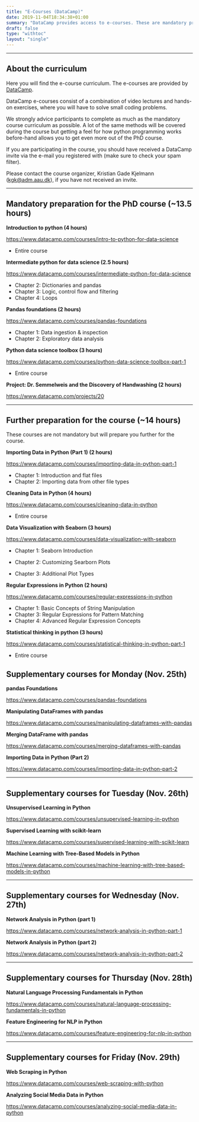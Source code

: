 ```yaml
---
title: "E-Courses (DataCamp)"
date: 2019-11-04T18:34:38+01:00
summary: "DataCamp provides access to e-courses. These are mandatory preparation."
draft: false
type: "withtoc"
layout: "single"
---
```


---

## About the curriculum

Here you will find the e-course curriculum. The e-courses are provided by <a href=https://www.datacamp.com/ target="_blank">DataCamp</a>.

DataCamp e-courses consist of a combination of video lectures and hands-on exercises, where you will have to solve small coding problems.

We strongly advice participants to complete as much as the mandatory course curriculum as possible. A lot of the same methods will be covered during the course but getting a feel for how python programming works before-hand allows you to get even more out of the PhD course.

If you are participating in the course, you should have received a DataCamp invite via the e-mail you registered with (make sure to check your spam filter).

Please contact the course organizer, Kristian Gade Kjelmann (<a href="mailto:kgk@adm.aau.dk">kgk@adm.aau.dk</a>), if you have not received an invite.

---

## Mandatory preparation for the PhD course (~13.5 hours)

**Introduction to python (4 hours)**

https://www.datacamp.com/courses/intro-to-python-for-data-science

- Entire course



**Intermediate python for data science (2.5 hours)**

https://www.datacamp.com/courses/intermediate-python-for-data-science

- Chapter 2: Dictionaries and pandas
- Chapter 3: Logic, control flow and filtering
- Chapter 4: Loops



**Pandas foundations (2 hours)**

https://www.datacamp.com/courses/pandas-foundations

- Chapter 1: Data ingestion & inspection
- Chapter 2: Exploratory data analysis



**Python data science toolbox (3 hours)**

https://www.datacamp.com/courses/python-data-science-toolbox-part-1

- Entire course



**Project: Dr. Semmelweis and the Discovery of Handwashing (2 hours)** 

https://www.datacamp.com/projects/20

---

## Further preparation for the course (~14 hours)

These courses are not mandatory but will prepare you further for the course.

**Importing Data in Python (Part 1) (2 hours)**

https://www.datacamp.com/courses/importing-data-in-python-part-1

- Chapter 1: Introduction and flat files
- Chapter 2: Importing data from other file types



**Cleaning Data in Python (4 hours)**

https://www.datacamp.com/courses/cleaning-data-in-python

- Entire course



**Data Visualization with Seaborn (3 hours)**

https://www.datacamp.com/courses/data-visualization-with-seaborn

- Chapter 1: Seaborn Introduction

- Chapter 2: Customizing Searborn Plots

- Chapter 3: Additional Plot Types

  

**Regular Expressions in Python (2 hours)**

https://www.datacamp.com/courses/regular-expressions-in-python

- Chapter 1: Basic Concepts of String Manipulation
- Chapter 3: Regular Expressions for Pattern Matching 
- Chapter 4: Advanced Regular Expression Concepts



**Statistical thinking in python (3 hours)**

https://www.datacamp.com/courses/statistical-thinking-in-python-part-1

- Entire course



## Supplementary courses for Monday (Nov. 25th)

**pandas Foundations**

https://www.datacamp.com/courses/pandas-foundations



**Manipulating DataFrames with pandas**

https://www.datacamp.com/courses/manipulating-dataframes-with-pandas



**Merging DataFrame with pandas**

https://www.datacamp.com/courses/merging-dataframes-with-pandas



**Importing Data in Python (Part 2)**

https://www.datacamp.com/courses/importing-data-in-python-part-2

---

## Supplementary courses for Tuesday (Nov. 26th)

**Unsupervised Learning in Python**

https://www.datacamp.com/courses/unsupervised-learning-in-python



**Supervised Learning with scikit-learn**

https://www.datacamp.com/courses/supervised-learning-with-scikit-learn



**Machine Learning with Tree-Based Models in Python**

https://www.datacamp.com/courses/machine-learning-with-tree-based-models-in-python

---

## Supplementary courses for Wednesday (Nov. 27th)

**Network Analysis in Python (part 1)**

https://www.datacamp.com/courses/network-analysis-in-python-part-1



**Network Analysis in Python (part 2)**

https://www.datacamp.com/courses/network-analysis-in-python-part-2

---

## Supplementary courses for Thursday (Nov. 28th)

**Natural Language Processing Fundamentals in Python**

https://www.datacamp.com/courses/natural-language-processing-fundamentals-in-python



**Feature Engineering for NLP in Python**

https://www.datacamp.com/courses/feature-engineering-for-nlp-in-python

---

## Supplementary courses for Friday (Nov. 29th)

**Web Scraping in Python**

https://www.datacamp.com/courses/web-scraping-with-python



**Analyzing Social Media Data in Python**

https://www.datacamp.com/courses/analyzing-social-media-data-in-python

